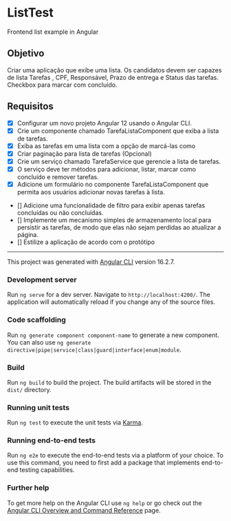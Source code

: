 # ListTest
Frontend list example in Angular

## Objetivo
Criar uma aplicação que exibe uma lista. 
Os candidatos devem ser capazes de lista Tarefas , CPF, Responsável, Prazo de entrega e  Status das tarefas. Checkbox para marcar com concluído.

## Requisitos
- [x] Configurar um novo projeto Angular 12 usando o Angular CLI.
- [x] Crie um componente chamado TarefaListaComponent que exiba a lista de tarefas.
- [x] Exiba as tarefas em uma lista com a opção de marcá-las como 
- [x] Criar paginação para lista de tarefas (Opcional)
- [x] Crie um serviço chamado TarefaService que gerencie a lista de tarefas. 
- [x] O serviço deve ter métodos para adicionar, listar, marcar como concluído e remover tarefas.
- [x] Adicione um formulário no componente TarefaListaComponent que permita aos usuários adicionar novas tarefas à lista.
- [] Adicione uma funcionalidade de filtro para exibir apenas tarefas concluídas ou não concluídas.
- [] Implemente um mecanismo simples de armazenamento local para persistir as tarefas, de modo que elas não sejam perdidas ao atualizar a página.
- [] Estilize a aplicação de acordo com o protótipo  

--------

This project was generated with [Angular CLI](https://github.com/angular/angular-cli) version 16.2.7.
### Development server
Run `ng serve` for a dev server. Navigate to `http://localhost:4200/`. The application will automatically reload if you change any of the source files.

### Code scaffolding
Run `ng generate component component-name` to generate a new component. You can also use `ng generate directive|pipe|service|class|guard|interface|enum|module`.

### Build
Run `ng build` to build the project. The build artifacts will be stored in the `dist/` directory.

### Running unit tests
Run `ng test` to execute the unit tests via [Karma](https://karma-runner.github.io).

### Running end-to-end tests
Run `ng e2e` to execute the end-to-end tests via a platform of your choice. To use this command, you need to first add a package that implements end-to-end testing capabilities.

### Further help
To get more help on the Angular CLI use `ng help` or go check out the [Angular CLI Overview and Command Reference](https://angular.io/cli) page.
